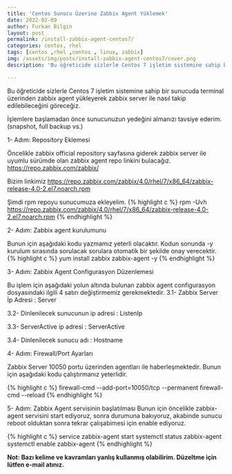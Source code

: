 ```yaml
---
title: 'Centos Sunucu Üzerine Zabbix Agent Yüklemek'
date: 2022-02-09
author: Furkan Bilgin
layout: post
permalink: /install-zabbix-agent-centos7/
categories: centos, rhel
tags: [centos ,rhel ,centos , linux, zabbix]
img: /assets/img/posts/install-zabbix-agent-centos7/cover.png
description: 'Bu öğreticide sizlerle Centos 7 işletim sistemine sahip bir sunucuda terminal üzerinden zabbix agent yükleyerek zabbix server ile nasıl takip edilebileceğini göreceğiz.'

---
```


Bu öğreticide sizlerle Centos 7 işletim sistemine sahip bir sunucuda terminal üzerinden zabbix agent yükleyerek zabbix server ile nasıl takip edilebileceğini göreceğiz.

İşlemlere başlamadan önce sunucunuzun yedeğini almanızı tavsiye ederim. (snapshot, full backup vs.)

1- Adım: Repository Eklemesi

Öncelikle zabbix official repository sayfasına giderek zabbix server ile uyumlu sürümde olan zabbix agent repo linkini bulacağız.
https://repo.zabbix.com/zabbix/

Bizim linkimiz
https://repo.zabbix.com/zabbix/4.0/rhel/7/x86_64/zabbix-release-4.0-2.el7.noarch.rpm

Şimdi rpm repoyu sunucumuza ekleyelim.
{% highlight c %}
rpm -Uvh https://repo.zabbix.com/zabbix/4.0/rhel/7/x86_64/zabbix-release-4.0-2.el7.noarch.rpm
{% endhighlight %}

2- Adım: Zabbix agent kurulumunu 

Bunun için aşağıdaki kodu yazmamız yeterli olacaktır. Kodun sonunda -y kurulum sırasında sorulacak sorulara otomatik bir şekilde onay verecektir.
{% highlight c %}
yum install zabbix zabbix-agent -y
{% endhighlight %}

3- Adım: Zabbix Agent Configurasyon Düzenlemesi

Bu işlem için aşağıdaki yolun altında bulunan zabbix agent configurasyon dosyasındaki ilgili 4 satırı değiştirmemiz gerekmektedir.
3.1- Zabbix Server İp Adresi : Server 

3.2- Dinlenilecek sunucunun ip adresi : ListenIp

3.3- ServerActive ip adresi : ServerActive

3.4- Dinlenilecek sunucu adı : Hostname

4- Adım: Firewall/Port Ayarları

Zabbix Server 10050 portu üzerinden agentları ile haberleşmektedir.
Bunun için aşağıdaki kodu çalıştırmanız yeterlidir.

{% highlight c %}
firewall-cmd --add-port=10050/tcp --permanent
firewall-cmd --reload
{% endhighlight %}

5- Adım: Zabbix Agent servisinin başlatılması
Bunun için öncelikle zabbix-agent servisini start ediyoruz, sonra durumuna bakıyoruz, akabinde sunucu reboot olduktan sonra tekrar çalışabimesi için enable ediyoruz.

{% highlight c %}
service zabbix-agent start
systemctl status zabbix-agent
systemctl enable zabbix-agent
{% endhighlight %}


<b>Not: Bazı kelime ve kavramları yanlış kullanmış olabilirim. Düzeltme için lütfen e-mail atınız.<b>